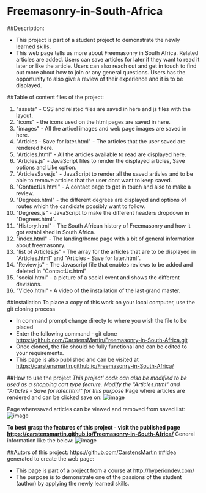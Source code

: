 # Freemasonry-in-South-Africa

##Description:
* This project is part of a student project to demonstrate the newly learned skills.
* This web page tells us more about Freemasonry in South Africa. Related articles are added. Users can save articles for later if they want to read it later or like the article. Users can also reach out and get in touch to find out more about how to join or any general questions. Users has the opportunity to also give a review of their experience and it is to be displayed.

##Table of content files of the project:
1. "assets" - CSS and related files are saved in here and js files with the layout.
2. "icons" - the icons used on the html pages are saved in here.
3. "images" - All the articel images and web page images are saved in here.
4. "Articles - Save for later.html" - The articles that the user saved are rendered here.
5. "Articles.html" - All the articles available to read are displayed here.
6. "Articles.js" - JavaScript files to render the displayed articles, Save options and Like option.
7. "ArticlesSave.js" - JavaScript to render all the saved artivles and to be able to remove articles that the user dont want to keep saved.
8. "ContactUs.html" - A contact page to get in touch and also to make a review.
9. "Degrees.html" - the different degrees are displayed and options of routes which the candidate possibly want to follow.
10. "Degrees.js" - JavaScript to make the different headers dropdown in "Degrees.html".
11. "History.html" - The South African history of Freemasonry and how it got established in South Africa.
12. "index.html" - The landing/home page with a bit of general information about freemasonry.
13. "list of Articles.js" - The array for the articles that are to be displayed in "Articles.html" and "Articles - Save for later.html".
14. "Review.js" - The Javascript file that enables reviews to be added and deleted in "ContactUs.html"
15. "social.html" - a picture of a social event and shows the different devisions.
16. "Video.html" - A video of the installation of the last grand master.

##Installation
To place a copy of this work on your local computer, use the git cloning process
* In command prompt change directy to where you wish the file to be placed
* Enter the following command - git clone https://github.com/CarstensMartin/Freemasonry-in-South-Africa.git
* Once cloned, the file should be fully functional and can be edited to your requirements.
* This page is also published and can be visited at https://carstensmartin.github.io/Freemasonry-in-South-Africa/

##How to use the project
*This project' code can also be modified to be used as a shopping cart type feature. Modify the "Articles.html" and "Articles - Save for later.html" for this purpose*
Page where articles are rendered and can be clicked save on:
![image](https://user-images.githubusercontent.com/95074123/151164172-0f76e88c-0b57-4bd4-ab64-6887416cfab1.png)

Page wheresaved articles can be viewed and removed from saved list:
![image](https://user-images.githubusercontent.com/95074123/151164397-a3570b75-aef2-4743-8197-78839e623adc.png)


**To best grasp the features of this project - visit the published page https://carstensmartin.github.io/Freemasonry-in-South-Africa/**
General information like the below:
![image](https://user-images.githubusercontent.com/95074123/151163904-c1c0cf98-86c4-4dad-84e6-1e4073db7795.png)

##Autors of this project:
https://github.com/CarstensMartin
##Idea generated to create the web page:
* This page is part of a project from a course at http://hyperiondev.com/ 
* The purpose is to demonstrate one of the passions of the student (author) by applying the newly learned skills.
